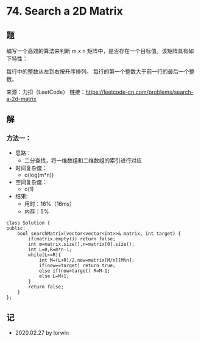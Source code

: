 # 74. Search a 2D Matrix

## 题

编写一个高效的算法来判断 m x n 矩阵中，是否存在一个目标值。该矩阵具有如下特性：

每行中的整数从左到右按升序排列。
每行的第一个整数大于前一行的最后一个整数。

来源：力扣（LeetCode）
链接：https://leetcode-cn.com/problems/search-a-2d-matrix
## 解

### 方法一：
- 思路：
  - 二分查找，将一维数组和二维数组的索引进行对应
- 时间复杂度：
  - o(log(m*n))
- 空间复杂度：
  - o(1)
- 结果:
  - 用时：16%（16ms）
  - 内存：5%
```
class Solution {
public:
    bool searchMatrix(vector<vector<int>>& matrix, int target) {
        if(matrix.empty()) return false;
        int m=matrix.size(),n=matrix[0].size();
        int L=0,R=m*n-1;
        while(L<=R){
            int M=(L+R)/2,now=matrix[M/n][M%n];
            if(now==target) return true;
            else if(now>target) R=M-1;
            else L=M+1;
        }
        return false;
    }
};
```

## 记

- 2020.02.27 by lorwin